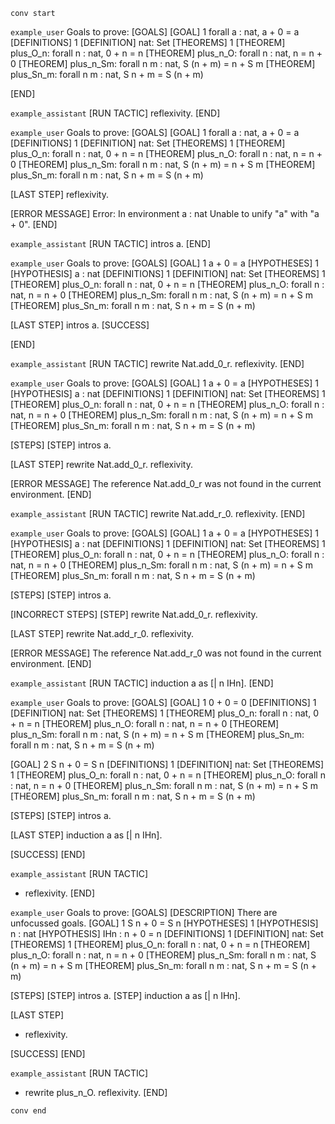 `conv start`

`example_user`
Goals to prove:
[GOALS]
[GOAL] 1
forall a : nat, a + 0 = a
[DEFINITIONS] 1
[DEFINITION] nat: Set
[THEOREMS] 1
[THEOREM] plus_O_n: forall n : nat, 0 + n = n
[THEOREM] plus_n_O: forall n : nat, n = n + 0
[THEOREM] plus_n_Sm: forall n m : nat, S (n + m) = n + S m
[THEOREM] plus_Sn_m: forall n m : nat, S n + m = S (n + m)

[END]


`example_assistant`
[RUN TACTIC]
reflexivity.
[END]


`example_user`
Goals to prove:
[GOALS]
[GOAL] 1
forall a : nat, a + 0 = a
[DEFINITIONS] 1
[DEFINITION] nat: Set
[THEOREMS] 1
[THEOREM] plus_O_n: forall n : nat, 0 + n = n
[THEOREM] plus_n_O: forall n : nat, n = n + 0
[THEOREM] plus_n_Sm: forall n m : nat, S (n + m) = n + S m
[THEOREM] plus_Sn_m: forall n m : nat, S n + m = S (n + m)

[LAST STEP]
reflexivity.

[ERROR MESSAGE]
Error: In environment
a : nat
Unable to unify "a" with "a + 0".
[END]



`example_assistant`
[RUN TACTIC]
intros a.
[END]


`example_user`
Goals to prove:
[GOALS]
[GOAL] 1
a + 0 = a
[HYPOTHESES] 1
[HYPOTHESIS] a : nat
[DEFINITIONS] 1
[DEFINITION] nat: Set
[THEOREMS] 1
[THEOREM] plus_O_n: forall n : nat, 0 + n = n
[THEOREM] plus_n_O: forall n : nat, n = n + 0
[THEOREM] plus_n_Sm: forall n m : nat, S (n + m) = n + S m
[THEOREM] plus_Sn_m: forall n m : nat, S n + m = S (n + m)

[LAST STEP]
intros a.
[SUCCESS]

[END]


`example_assistant`
[RUN TACTIC]
rewrite Nat.add_0_r. reflexivity.
[END]


`example_user`
Goals to prove:
[GOALS]
[GOAL] 1
a + 0 = a
[HYPOTHESES] 1
[HYPOTHESIS] a : nat
[DEFINITIONS] 1
[DEFINITION] nat: Set
[THEOREMS] 1
[THEOREM] plus_O_n: forall n : nat, 0 + n = n
[THEOREM] plus_n_O: forall n : nat, n = n + 0
[THEOREM] plus_n_Sm: forall n m : nat, S (n + m) = n + S m
[THEOREM] plus_Sn_m: forall n m : nat, S n + m = S (n + m)

[STEPS]
[STEP] intros a.

[LAST STEP]
rewrite Nat.add_0_r. reflexivity.

[ERROR MESSAGE]
The reference Nat.add_0_r was not found in the current environment.
[END]

`example_assistant`
[RUN TACTIC]
rewrite Nat.add_r_0. reflexivity.
[END]

`example_user`
Goals to prove:
[GOALS]
[GOAL] 1
a + 0 = a
[HYPOTHESES] 1
[HYPOTHESIS] a : nat
[DEFINITIONS] 1
[DEFINITION] nat: Set
[THEOREMS] 1
[THEOREM] plus_O_n: forall n : nat, 0 + n = n
[THEOREM] plus_n_O: forall n : nat, n = n + 0
[THEOREM] plus_n_Sm: forall n m : nat, S (n + m) = n + S m
[THEOREM] plus_Sn_m: forall n m : nat, S n + m = S (n + m)

[STEPS]
[STEP] intros a.

[INCORRECT STEPS]
[STEP] rewrite Nat.add_0_r. reflexivity.

[LAST STEP]
rewrite Nat.add_r_0. reflexivity.

[ERROR MESSAGE]
The reference Nat.add_r_0 was not found in the current environment.
[END]

`example_assistant`
[RUN TACTIC]
induction a as [| n IHn].
[END]

`example_user`
Goals to prove:
[GOALS]
[GOAL] 1
0 + 0 = 0
[DEFINITIONS] 1
[DEFINITION] nat: Set
[THEOREMS] 1
[THEOREM] plus_O_n: forall n : nat, 0 + n = n
[THEOREM] plus_n_O: forall n : nat, n = n + 0
[THEOREM] plus_n_Sm: forall n m : nat, S (n + m) = n + S m
[THEOREM] plus_Sn_m: forall n m : nat, S n + m = S (n + m)

[GOAL] 2
S n + 0 = S n
[DEFINITIONS] 1
[DEFINITION] nat: Set
[THEOREMS] 1
[THEOREM] plus_O_n: forall n : nat, 0 + n = n
[THEOREM] plus_n_O: forall n : nat, n = n + 0
[THEOREM] plus_n_Sm: forall n m : nat, S (n + m) = n + S m
[THEOREM] plus_Sn_m: forall n m : nat, S n + m = S (n + m)

[STEPS]
[STEP] intros a.

[LAST STEP]
induction a as [| n IHn].

[SUCCESS]
[END]

`example_assistant`
[RUN TACTIC]
- reflexivity.
[END]

`example_user`
Goals to prove:
[GOALS]
[DESCRIPTION] There are unfocussed goals.
[GOAL] 1
S n + 0 = S n
[HYPOTHESES] 1
[HYPOTHESIS] n : nat
[HYPOTHESIS] IHn : n + 0 = n
[DEFINITIONS] 1
[DEFINITION] nat: Set
[THEOREMS] 1
[THEOREM] plus_O_n: forall n : nat, 0 + n = n
[THEOREM] plus_n_O: forall n : nat, n = n + 0
[THEOREM] plus_n_Sm: forall n m : nat, S (n + m) = n + S m
[THEOREM] plus_Sn_m: forall n m : nat, S n + m = S (n + m)

[STEPS]
[STEP] intros a.
[STEP] induction a as [| n IHn].

[LAST STEP]
- reflexivity.

[SUCCESS]
[END]

`example_assistant`
[RUN TACTIC]
- rewrite plus_n_O. reflexivity.
[END]

`conv end`